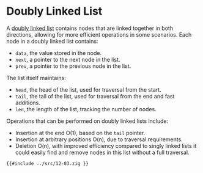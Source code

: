 # Doubly Linked List

A [doubly linked list] contains nodes that are linked together in both directions, allowing for more efficient operations in some scenarios. Each node in a doubly linked list contains:
- `data`, the value stored in the node.
- `next`, a pointer to the next node in the list.
- `prev`, a pointer to the previous node in the list.

The list itself maintains:
- `head`, the head of the list, used for traversal from the start.
- `tail`, the tail of the list, used for traversal from the end and fast additions.
- `len`, the length of the list, tracking the number of nodes.

Operations that can be performed on doubly linked lists include:
- Insertion at the end O(1), based on the `tail` pointer.
- Insertion at arbitrary positions O(n), due to traversal requirements.
- Deletion O(n), with improved efficiency compared to singly linked lists it could easily find and remove nodes in this list without a full traversal.


```zig
{{#include ../src/12-03.zig }}
```

[doubly linked list]: https://en.wikipedia.org/wiki/Doubly_linked_list
